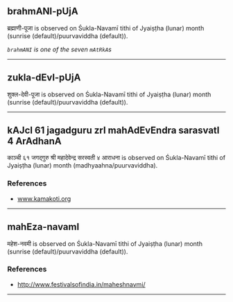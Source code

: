 ## brahmANI-pUjA
ब्रह्माणी-पूजा is observed on Śukla-Navamī tithi of Jyaiṣṭha (lunar) month (sunrise (default)/puurvaviddha (default)).

_`brahmANI` is one of the seven `mAtRkA`s_

---
## zukla-dEvI-pUjA
शुक्ल-देवी-पूजा is observed on Śukla-Navamī tithi of Jyaiṣṭha (lunar) month (sunrise (default)/puurvaviddha (default)).



---
## kAJcI 61 jagadguru zrI mahAdEvEndra sarasvatI 4 ArAdhanA
काञ्ची ६१ जगद्गुरु श्री महादेवेन्द्र सरस्वती ४ आराधना is observed on Śukla-Navamī tithi of Jyaiṣṭha (lunar) month (madhyaahna/puurvaviddha).


### References
* www.kamakoti.org


---
## mahEza-navamI
महेश-नवमी is observed on Śukla-Navamī tithi of Jyaiṣṭha (lunar) month (sunrise (default)/puurvaviddha (default)).


### References
* http://www.festivalsofindia.in/maheshnavmi/


---
